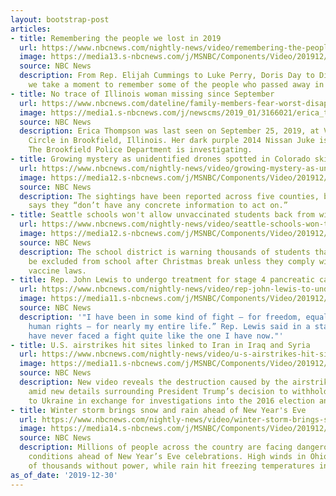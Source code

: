 ```yaml
---
layout: bootstrap-post
articles:
- title: Remembering the people we lost in 2019
  url: https://www.nbcnews.com/nightly-news/video/remembering-the-people-we-lost-in-2019-75874885678
  image: https://media13.s-nbcnews.com/j/MSNBC/Components/Video/201912/nn_words_2019_in_memorium_191230_1920x1080.nbcnews-fp-1200-630.jpg
  source: NBC News
  description: From Rep. Elijah Cummings to Luke Perry, Doris Day to Diahann Carroll,
    we take a moment to remember some of the people who passed away in 2019.
- title: No trace of Illinois woman missing since September
  url: https://www.nbcnews.com/dateline/family-members-fear-worst-disappearance-woman-missing-brookfield-illinois-home-n1108841
  image: https://media1.s-nbcnews.com/j/newscms/2019_01/3166021/erica_thompson_social_art_wide_8e7976d3594211e644ce0fbcb32d006c.nbcnews-fp-1200-630.png
  source: NBC News
  description: Erica Thompson was last seen on September 25, 2019, at Veterans Memorial
    Circle in Brookfield, Illinois. Her dark purple 2014 Nissan Juke is also missing.
    The Brookfield Police Department is investigating.
- title: Growing mystery as unidentified drones spotted in Colorado skies
  url: https://www.nbcnews.com/nightly-news/video/growing-mystery-as-unidentified-drones-spotted-in-colorado-skies-75875909672
  image: https://media12.s-nbcnews.com/j/MSNBC/Components/Video/201912/nn_gsc_mystery_drone_swarms_191230_1920x1080.nbcnews-fp-1200-630.jpg
  source: NBC News
  description: The sightings have been reported across five counties, but the FAA
    says they “don’t have any concrete information to act on.”
- title: Seattle schools won't allow unvaccinated students back from winter break
  url: https://www.nbcnews.com/nightly-news/video/seattle-schools-won-t-allow-unvaccinated-students-back-from-winter-break-75875397518
  image: https://media12.s-nbcnews.com/j/MSNBC/Components/Video/201912/nn_jfr_seattle_public_school_vaccination_battle_191230_1920x1080.nbcnews-fp-1200-630.jpg
  source: NBC News
  description: The school district is warning thousands of students that they will
    be excluded from school after Christmas break unless they comply with Washington’s
    vaccine laws.
- title: Rep. John Lewis to undergo treatment for stage 4 pancreatic cancer
  url: https://www.nbcnews.com/nightly-news/video/rep-john-lewis-to-undergo-treatment-for-stage-4-pancreatic-cancer-75875909555
  image: https://media11.s-nbcnews.com/j/MSNBC/Components/Video/201912/nn_gbe_rep_john_lewis_pancreatic_cancer_diagnosis_191230_1920x1080.nbcnews-fp-1200-630.jpg
  source: NBC News
  description: '"I have been in some kind of fight — for freedom, equality, basic
    human rights — for nearly my entire life.” Rep. Lewis said in a statement. “I
    have never faced a fight quite like the one I have now."'
- title: U.S. airstrikes hit sites linked to Iran in Iraq and Syria
  url: https://www.nbcnews.com/nightly-news/video/u-s-airstrikes-hit-sites-linked-to-iran-in-iraq-and-syria-75874885513
  image: https://media11.s-nbcnews.com/j/MSNBC/Components/Video/201912/nn_kwe_us_airstrikes_in_iraq_and_syria_191230_1920x1080.nbcnews-fp-1200-630.jpg
  source: NBC News
  description: New video reveals the destruction caused by the airstrikes. This comes
    amid new details surrounding President Trump’s decision to withhold military aid
    to Ukraine in exchange for investigations into the 2016 election and the Bidens.
- title: Winter storm brings snow and rain ahead of New Year's Eve
  url: https://www.nbcnews.com/nightly-news/video/winter-storm-brings-snow-and-rain-ahead-of-new-year-s-eve-75873861748
  image: https://media14.s-nbcnews.com/j/MSNBC/Components/Video/201912/nn_sgo_dangerous_northeast_storms_191230_1920x1080.nbcnews-fp-1200-630.jpg
  source: NBC News
  description: Millions of people across the country are facing dangerous weather
    conditions ahead of New Year’s Eve celebrations. High winds in Ohio left tens
    of thousands without power, while rain hit freezing temperatures in the Northeast.
as_of_date: '2019-12-30'
---
```


